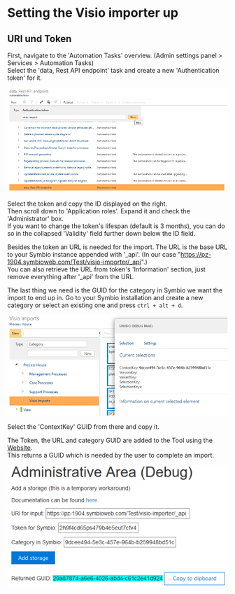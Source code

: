 # Setting the Visio importer up

## URI und Token

First, navigate to the 'Automation Tasks' overview. (Admin settings panel > Services > Automation Tasks)  
Select the 'data, Rest API endpoint' task and create a new 'Authentication token' for it.

![automation](media/createAutomation.png)

Select the token and copy the ID displayed on the right.  
Then scroll down to 'Application roles'. Expand it and check the 'Administrator' box.  
If you want to change the token's lifespan (default is 3 months), you can do so in the collapsed 'Validity' field further down below the ID field.

Besides the token an URL is needed for the import. The URL is the base URL to your Symbio instance appended with '_api'. (In our case "https://pz-1904.symbioweb.com/Test/visio-importer/_api".)  
You can also retrieve the URL from token's 'Information' section, just remove everything after '_api' from the URL.

The last thing we need is the GUID for the category in Symbio we want the import to end up in.
Go to your Symbio installation and create a new category or select an existing one and press `ctrl + alt + d`.

![categoryGUID](media/categoryGUID.png)

Select the 'ContextKey' GUID from there and copy it.

The Token, the URL and category GUID are added to the Tool using the [Website](https://visio.symbioweb.com/home).  
This returns a GUID which is needed by the user to complete an import.

![guidGeneration](media/guidGeneration.png)
